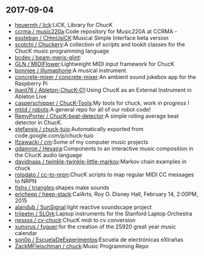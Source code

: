 ## 2017-09-04

* [heuermh / lick](https://github.com/heuermh/lick):LiCK, Library for ChucK
* [ccrma / music220a](https://github.com/ccrma/music220a):Code repository for Music220A at CCRMA -
* [essteban / CHmUsiCK](https://github.com/essteban/CHmUsiCK):Musical Simple Interface beta version
* [scotchi / Chuckery](https://github.com/scotchi/Chuckery):A collection of scripts and tookit classes for the ChucK music programming language
* [bcdev / beam-meris-glint](https://github.com/bcdev/beam-meris-glint):
* [GLN / MIDIFlower](https://github.com/GLN/MIDIFlower):Lightweight MIDI input framework for ChucK
* [bonniee / illumaphone](https://github.com/bonniee/illumaphone):A musical instrument.
* [concrete-mixer / concrete-mixer](https://github.com/concrete-mixer/concrete-mixer):An ambient sound jukebox app for the Raspberry Pi
* [jkant76 / Ableton-ChucK-01](https://github.com/jkant76/Ableton-ChucK-01):Using ChucK as an External Instrument in Ableton Live
* [casperschipper / ChucK-Tools](https://github.com/casperschipper/ChucK-Tools):My tools for chuck, work in progress !
* [mtiid / robots](https://github.com/mtiid/robots):A general repo for all of our robot code!
* [RemyPorter / ChucK-beat-detector](https://github.com/RemyPorter/ChucK-beat-detector):A simple rolling average beat detector in ChucK.
* [stefansjs / chuck-tuio](https://github.com/stefansjs/chuck-tuio):Automatically exported from code.google.com/p/chuck-tuio
* [lfzawacki / cm](https://github.com/lfzawacki/cm):Some of my computer music projects
* [gdamron / Hevajra](https://github.com/gdamron/Hevajra):Components to an interactive music composition in the ChucK audio language
* [davidnaas / twinkle-twinkle-little-markov](https://github.com/davidnaas/twinkle-twinkle-little-markov):Markov chain examples in chuck
* [rolodato / cc-to-nrpn](https://github.com/rolodato/cc-to-nrpn):ChucK scripts to map regular MIDI CC messages to NRPN
* [fishs / triangles](https://github.com/fishs/triangles):shapes make sounds
* [ericheep / heep-stack](https://github.com/ericheep/heep-stack):CalArts, Roy O. Disney Hall, February 14, 2:00PM, 2015
* [alandub / SunSignal](https://github.com/alandub/SunSignal):light reactive soundscape project
* [trijeetm / SLOrk](https://github.com/trijeetm/SLOrk):Laptop instruments for the Stanford Laptop Orchestra
* [nessss / cv-chuck](https://github.com/nessss/cv-chuck):ChucK midi to cv conversion
* [xunorus / fuguer](https://github.com/xunorus/fuguer):for the creation of the 25920 great year music calendar
* [son0p / EscuelaDeExperimentos](https://github.com/son0p/EscuelaDeExperimentos):Escuela de electrónicas eXtrañas
* [ZackMFleischman / chuck](https://github.com/ZackMFleischman/chuck):Music Programming Repo

